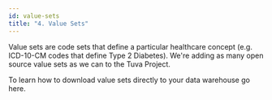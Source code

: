 ```yaml
---
id: value-sets
title: "4. Value Sets"
---
```


<!-- import { CSVDataTableCatalog } from '@site/src/components/CSVDataTableCatalog'; -->

Value sets are code sets that define a particular healthcare concept (e.g. ICD-10-CM codes that define Type 2 Diabetes).  We're adding as many open source value sets as we can to the Tuva Project.

To learn how to download value sets directly to your data warehouse go here.

<!-- <CSVDataTableCatalog csvUrl="/data/value-sets.csv" /> -->

